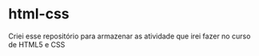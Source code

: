 # html-css
Criei esse repositório para armazenar as atividade que irei fazer no curso de HTML5 e CSS
